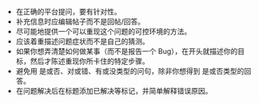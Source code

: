 - 在正确的平台提问，要有针对性。
- 补充信息时应编辑帖子而不是回帖/回答。
- 尽可能地提供一个可以重现这个问题的可控环境的方法。
- 应该着重描述问题症状而不是自己的猜测。
- 如果你想弄清楚如何做某事（而不是报告一个 Bug），在开头就描述你的目标，然后才陈述重现你所卡住的特定步骤。
- 避免用 是或否、对或错、有或没类型的问句，除非你想得到 是或否类型的回答。
- 在问题解决后在标题添加已解决等标记，并简单解释错误原因。